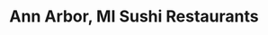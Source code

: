 ---
layout: city
title: Ann Arbor, MI Sushi Restaurants
permalink: /michigan/ann-arbor/
stateAbbr: MI
stateName: Michigan
cityName: Ann Arbor

---